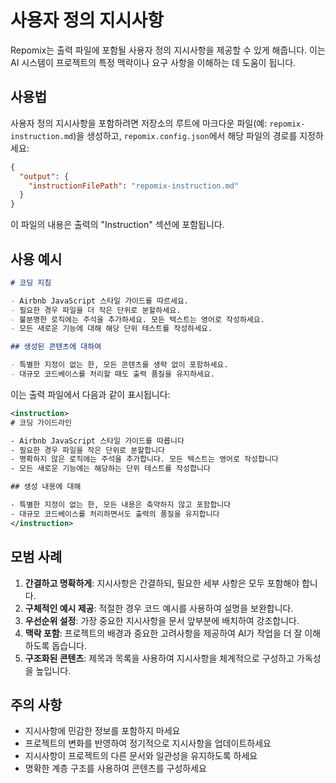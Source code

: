 # 사용자 정의 지시사항

Repomix는 출력 파일에 포함될 사용자 정의 지시사항을 제공할 수 있게 해줍니다. 이는 AI 시스템이 프로젝트의 특정 맥락이나 요구 사항을 이해하는 데 도움이 됩니다.

## 사용법

사용자 정의 지시사항을 포함하려면 저장소의 루트에 마크다운 파일(예: `repomix-instruction.md`)을 생성하고, `repomix.config.json`에서 해당 파일의 경로를 지정하세요:

```json
{
  "output": {
    "instructionFilePath": "repomix-instruction.md"
  }
}
```

이 파일의 내용은 출력의 "Instruction" 섹션에 포함됩니다.

## 사용 예시

```markdown
# 코딩 지침

- Airbnb JavaScript 스타일 가이드를 따르세요.
- 필요한 경우 파일을 더 작은 단위로 분할하세요.
- 불분명한 로직에는 주석을 추가하세요. 모든 텍스트는 영어로 작성하세요.
- 모든 새로운 기능에 대해 해당 단위 테스트를 작성하세요.

## 생성된 콘텐츠에 대하여

- 특별한 지정이 없는 한, 모든 콘텐츠를 생략 없이 포함하세요.
- 대규모 코드베이스를 처리할 때도 출력 품질을 유지하세요.
```

이는 출력 파일에서 다음과 같이 표시됩니다:

```xml
<instruction>
# 코딩 가이드라인

- Airbnb JavaScript 스타일 가이드를 따릅니다
- 필요한 경우 파일을 작은 단위로 분할합니다
- 명확하지 않은 로직에는 주석을 추가합니다. 모든 텍스트는 영어로 작성합니다
- 모든 새로운 기능에는 해당하는 단위 테스트를 작성합니다

## 생성 내용에 대해

- 특별한 지정이 없는 한, 모든 내용은 축약하지 않고 포함합니다
- 대규모 코드베이스를 처리하면서도 출력의 품질을 유지합니다
</instruction>
```

## 모범 사례

1. **간결하고 명확하게**: 지시사항은 간결하되, 필요한 세부 사항은 모두 포함해야 합니다.
2. **구체적인 예시 제공**: 적절한 경우 코드 예시를 사용하여 설명을 보완합니다.
3. **우선순위 설정**: 가장 중요한 지시사항을 문서 앞부분에 배치하여 강조합니다.
4. **맥락 포함**: 프로젝트의 배경과 중요한 고려사항을 제공하여 AI가 작업을 더 잘 이해하도록 돕습니다.
5. **구조화된 콘텐츠**: 제목과 목록을 사용하여 지시사항을 체계적으로 구성하고 가독성을 높입니다.

## 주의 사항

- 지시사항에 민감한 정보를 포함하지 마세요
- 프로젝트의 변화를 반영하여 정기적으로 지시사항을 업데이트하세요
- 지시사항이 프로젝트의 다른 문서와 일관성을 유지하도록 하세요
- 명확한 계층 구조를 사용하여 콘텐츠를 구성하세요
